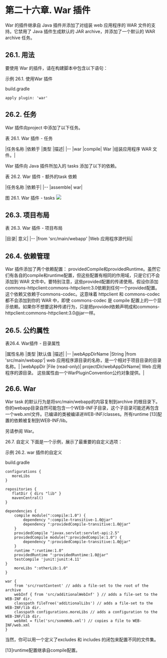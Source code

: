 # **第二十六章. War 插件**
War 的插件继承自 Java 插件并添加了对组装 web 应用程序的 WAR 文件的支持。它禁用了 Java 插件生成默认的 JAR archive，并添加了一个默认的 WAR archive 任务。

## **26.1. 用法**
要使用 War 的插件，请在构建脚本中包含以下语句：

示例 26.1. 使用War 插件

build.gradle
```
apply plugin: 'war'
```

## **26.2. 任务**
War 插件向project 中添加了以下任务。

表 26.1. War 插件 - 任务

|任务名称	|依赖于	|类型	|描述|
|--
|war	|compile|	War	|组装应用程序 WAR 文件。|

War 插件向 Java 插件所加入的 tasks 添加了以下的依赖。

表 26.2. War 插件 - 额外的task 依赖

|任务名称	|依赖于|
|--
|assemble|	war|

图 26.1. War 插件 - tasks
![](https://docs.gradle.org/current/userguide/img/warPluginTasks.png)

## **26.3. 项目布局**
表 26.3. War 插件 - 项目布局

|目录|	意义|
|--
|from <s1>'src/main/webapp'</s1>	|Web 应用程序源代码|

## **26.4. 依赖管理**

War 插件添加了两个依赖配置： providedCompile和providedRuntime。虽然它们有各自的compile和runtime配置，但这些配置有相同的作用域，只是它们不会添加到 WAR 文件中。要特别注意，这些provided配置的传递使用。假设你添加commons-httpclient:commons-httpclient:3.0依赖到任何一个provided配置。这个依赖又依赖于commons-codec。这意味着 httpclient 和 commons-codec 都不会添加到你的 WAR 中，即使 commons-codec 是 compile 配置上的一个显示依赖。如果你不想要这种传递行为，只是把provided依赖声明成和commons-httpclient:commons-httpclient:3.0@jar一样。

## **26.5. 公约属性**
表26.4. War插件 ​​- 目录属性

|属性名称	|类型	|默认值	|描述|
|--
|webAppDirName	|String	|from <s1>'src/main/webapp'</s1>|	web 应用程序源目录的名称，是一个相对于项目目录的目录名称。|
|webAppDir	|File (read-only)|	projectDir/webAppDirName|	Web 应用程序的源目录。
这些属性由一个WarPluginConvention公约对象提供。|

## **26.6. War**
War task 的默认行为是将src/main/webapp的内容复制到archive 的根目录下。你的webapp目录自然可能包含一个WEB-INF子目录，这个子目录可能还再包含一个web.xml文件。已编译的类被编译进WEB-INF/classes。所有runtime [13]配置的依赖被复制到WEB-INF/lib。

另请参阅 War。

26.7. 自定义
下面是一个示例，展示了最重要的自定义选项：

示例 26.2. war 插件的自定义

build.gradle
```
configurations {
   moreLibs
}

repositories {
   flatDir { dirs "lib" }
   mavenCentral()
}

dependencies {
    compile module(":compile:1.0") {
        dependency ":compile-transitive-1.0@jar"
        dependency ":providedCompile-transitive:1.0@jar"
    }
    providedCompile "javax.servlet:servlet-api:2.5"
    providedCompile module(":providedCompile:1.0") {
        dependency ":providedCompile-transitive:1.0@jar"
    }
    runtime ":runtime:1.0"
    providedRuntime ":providedRuntime:1.0@jar"
    testCompile 'junit:junit:4.11'
}
    moreLibs ":otherLib:1.0"
}

war {
    from 'src/rootContent' // adds a file-set to the root of the archive
    webInf { from 'src/additionalWebInf' } // adds a file-set to the WEB-INF dir.
    classpath fileTree('additionalLibs') // adds a file-set to the WEB-INF/lib dir.
    classpath configurations.moreLibs // adds a configuration to the WEB-INF/lib dir.
    webXml = file('src/someWeb.xml') // copies a file to WEB-INF/web.xml
}
```
当然，你可以用一个定义了excludes 和 includes 的闭包来配置不同的文件集。


[13]runtime配置继承自compile配置。


